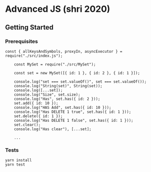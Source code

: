 # Advanced JS (shri 2020)

## Getting Started <a name = "getting_started"></a>

### Prerequisites

```
const { allKeysAndSymbols, proxyIn, asyncExecutor } = require("./src/index.js");
```

```
    const MySet = require("./src/MySet");

    const set = new MySet([{ id: 1 }, { id: 2 }, { id: 1 }]);

    console.log("set === set.valueOf()", set === set.valueOf());
    console.log("String(set)", String(set));
    console.log([...set]);
    console.log("Size", set.size);
    console.log("Has", set.has({ id: 2 }));
    set.add({ id: 10 });
    console.log("HAS Add", set.has({ id: 10 }));
    console.log("Has DELETE 1 true", set.has({ id: 1 }));
    set.delete({ id: 1 });
    console.log("Has DELETE 1 false", set.has({ id: 1 }));
    set.clear();
    console.log("Has clear"), [...set];

    ...
```

### Tests

```
yarn install
yarn test
```
